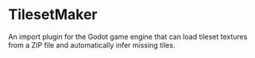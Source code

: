 # TilesetMaker
An import plugin for the Godot game engine that can load tileset textures from a ZIP file and automatically infer missing tiles.
